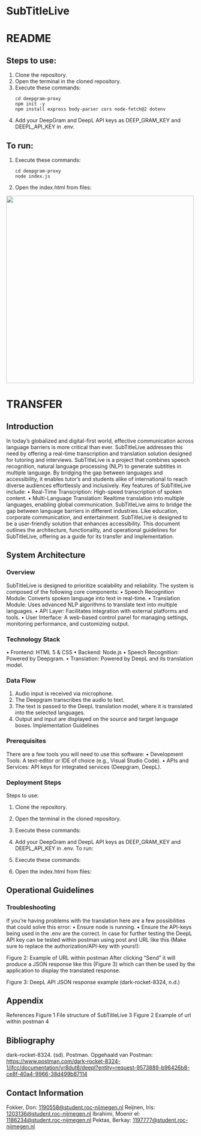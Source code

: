 # SubTitleLive
 
<H1>README</H1>

## Steps to use:

1. Clone the repository.
2. Open the terminal in the cloned repository.
3. Execute these commands:
   ```
   cd deepgram-proxy
   npm init -y
   npm install express body-parser cors node-fetch@2 dotenv
   ```
4. Add your DeepGram and DeepL API keys as DEEP_GRAM_KEY and DEEPL_API_KEY in .env.

## To run:
1. Execute these commands:
   ```
   cd deepgram-proxy
   node index.js
   ```
2. Open the index.html from files: 
<img src="https://github.com/user-attachments/assets/8b11011c-aa98-4408-b967-039278a8d646" width="500">

# TRANSFER 

## Introduction
In today’s globalized and digital-first world, effective communication across language barriers is more critical than ever. SubTitleLive addresses this need by offering a real-time transcription and translation solution designed for tutoring and interviews.
SubTitleLive is a project that combines speech recognition, natural language processing (NLP) to generate subtitles in multiple language. By bridging the gap between languages and accessibility, it enables tutor’s and students alike of international to reach diverse audiences effortlessly and inclusively.
Key features of SubTitleLive include:
•	Real-Time Transcription: High-speed transcription of spoken content.
•	Multi-Language Translation: Realtime translation into multiple languages, enabling global communication.
SubTitleLive aims to bridge the gap between language barriers in different industries. Like education, corporate communication, and entertainment. SubTitleLive is designed to be a user-friendly solution that enhances accessibility.
This document outlines the architecture, functionality, and operational guidelines for SubTitleLive, offering as a guide for its transfer and implementation.
## System Architecture
### Overview
SubTitleLive is designed to prioritize scalability and reliability. The system is composed of the following core components:
•	Speech Recognition Module: Converts spoken language into text in real-time.
•	Translation Module: Uses advanced NLP algorithms to translate text into multiple languages.
•	API Layer: Facilitates integration with external platforms and tools.
•	User Interface: A web-based control panel for managing settings, monitoring performance, and customizing output.
### Technology Stack
•	Frontend: HTML 5 & CSS
•	Backend: Node.js
•	Speech Recognition: Powered by Deepgram.
•	Translation: Powered by DeepL and its translation model.
### Data Flow
1.	Audio input is received via microphone.
2.	The Deepgram transcribes the audio to text.
3.	The text is passed to the DeepL translation model, where it is translated into the selected languages.
4.	Output and input are displayed on the source and target language boxes.
Implementation Guidelines
### Prerequisites
There are a few tools you will need to use this software:
•	Development Tools: A text-editor or IDE of choice (e.g., Visual Studio Code).
•	APIs and Services: API keys for integrated services (Deepgram, DeepL).
### Deployment Steps
Steps to use:
1.	Clone the repository.
2.	Open the terminal in the cloned repository.
3.	Execute these commands:
 
4.	Add your DeepGram and DeepL API keys as DEEP_GRAM_KEY and DEEPL_API_KEY in .env.
To run:
1.	Execute these commands:
  
2.	Open the index.html from files:
 
## Operational Guidelines
### Troubleshooting
If you’re having problems with the translation here are a few possibilities that could solve this error:
•	Ensure node is running.
•	Ensure the API-keys being used in the .env are the correct.
In case for further testing the DeepL API key can be tested within postman using post and URL like this (Make sure to replace the authorization/API-key with yours!):
 
Figure 2: Example of URL within postman
After clicking “Send” it will produce a JSON response like this (Figure 3) which can then be used by the application to display the translated response.
 
Figure 3: DeepL API JSON response example
(dark-rocket-8324, n.d.) 
 
## Appendix
References
Figure 1 File structure of SubTitleLive	3
Figure 2 Example of url within postman	4

## Bibliography
dark-rocket-8324. (sd). Postman. Opgehaald van Postman: https://www.postman.com/dark-rocket-8324-1/ifcc/documentation/yr8dut8/deepl?entity=request-9573889-b96426b8-ce8f-40a4-9966-38d499b87114

## Contact Information
Fokker, Don: 1190558@student.roc-nijmegen.nl
Reijnen, Iris: 1203136@student.roc-nijmegen.nl
Ibrahimi, Moenir el: 1186234@student.roc-nijmegen.nl
Pektas, Berkay: 1197777@student.roc-nijmegen.nl
